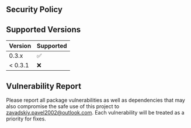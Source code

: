 ## Security Policy

## Supported Versions

| Version | Supported |
| ------- | ------------------ |
| 0.3.x | :white_check_mark: |
| < 0.3.1 | :x: |

## Vulnerability Report

Please report all package vulnerabilities as well as dependencies that may also compromise the safe use of this project to zavadskiy.pavel2002@outlook.com. Each vulnerability will be treated as a priority for fixes.
